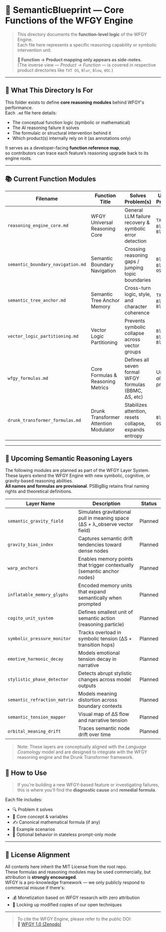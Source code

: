 # 🧠 SemanticBlueprint — Core Functions of the WFGY Engine

> This directory documents the **function-level logic** of the WFGY Engine.  
> Each file here represents a specific reasoning capability or symbolic intervention unit.  
>  
> **📌 Function → Product mapping only appears as side-notes.**  
> (The inverse view — *Product → Function* — is covered in respective product directories like `TXT OS`, `Blur`, `Blow`, etc.)

---

## 📘 What This Directory Is For

This folder exists to define **core reasoning modules** behind WFGY's performance.  
Each `.md` file here details:

- The conceptual function logic (symbolic or mathematical)
- The AI reasoning failure it solves
- The formulaic or structural intervention behind it
- Which product(s) internally rely on it (as annotations only)

It serves as a developer-facing **function reference map**,  
so contributors can trace each feature’s reasoning upgrade back to its engine roots.

---

## 📚 Current Function Modules

| Filename                         | Function Title                        | Solves Problem(s)                                      | Used In Products           |
| -------------------------------- | ------------------------------------- | ------------------------------------------------------ | -------------------------- |
| `reasoning_engine_core.md`       | WFGY Universal Reasoning Core         | General LLM failure recovery & symbolic error detection | `TXT OS`, `Blah`, `Blow`   |
| `semantic_boundary_navigation.md`| Semantic Boundary Navigation          | Crossing reasoning gaps / jumping topic boundaries     | `Blah`, `Bloc`, `TXT OS`   |
| `semantic_tree_anchor.md`        | Semantic Tree Anchor Memory           | Cross-turn logic, style, and character coherence       | `TXT OS`, `Blot`, `Blur`   |
| `vector_logic_partitioning.md`   | Vector Logic Partitioning             | Prevents symbolic collapse across vector groups        | `Blow`, `Blur`, `Bloc`     |
| `wfgy_formulas.md`               | Core Formulas & Reasoning Metrics     | Defines all seven formal WFGY formulas (BBMC, ΔS, etc) | Used by *all* products     |
| `drunk_transformer_formulas.md`  | Drunk Transformer Attention Modulator | Stabilizes attention, resets collapse, expands entropy | `Blur`, `TXT OS`, `Blow`   |

---

## 🚧 Upcoming Semantic Reasoning Layers

The following modules are planned as part of the WFGY Layer System.  
These layers extend the WFGY Engine with new symbolic, cognitive, or gravity-based reasoning abilities.  
**All names and formulas are provisional**. PSBigBig retains final naming rights and theoretical definitions.

| Layer Name                      | Description                                                                 | Status    |
| ------------------------------ | --------------------------------------------------------------------------- | --------- |
| `semantic_gravity_field`       | Simulates gravitational pull in meaning space (ΔS + λ_observe vector field) | Planned   |
| `gravity_bias_index`           | Captures semantic drift tendencies toward dense nodes                       | Planned   |
| `warp_anchors`                 | Enables memory points that trigger contextually (semantic anchor nodes)     | Planned   |
| `inflatable_memory_glyphs`     | Encoded memory units that expand semantically when prompted                 | Planned   |
| `cogito_unit_system`           | Defines smallest unit of semantic action (reasoning particle)              | Planned   |
| `symbolic_pressure_monitor`    | Tracks overload in symbolic tension (ΔS + transition hops)                  | Planned   |
| `emotive_harmonic_decay`       | Models emotional tension decay in narrative                                 | Planned   |
| `stylistic_phase_detector`     | Detects abrupt stylistic changes across model outputs                       | Planned   |
| `semantic_refraction_matrix`   | Models meaning distortion across boundary contexts                          | Planned   |
| `semantic_tension_mapper`      | Visual map of ΔS flow and narrative tension                                 | Planned   |
| `orbital_meaning_drift`        | Traces semantic node drift over time                                        | Planned   |

> Note: These layers are conceptually aligned with the *Language Cosmology* model and are designed to integrate with the WFGY reasoning engine and the Drunk Transformer framework.


## 🧭 How to Use

> If you're building a new WFGY-based feature or investigating failures,  
> this is where you’ll find the **diagnostic cause** and **remedial formula**.

Each file includes:
- 🔍 Problem it solves
- 🧩 Core concept & variables
- ✍️ Canonical mathematical formula (if any)
- 💬 Example scenarios
- 🧪 Optional behavior in stateless prompt-only mode

---

## 🚩 License Alignment

All contents here inherit the MIT License from the root repo.  
These formulas and reasoning modules may be used commercially, but attribution is **strongly encouraged**.  
WFGY is a pro-knowledge framework — we only publicly respond to commercial misuse if there's:

- 💰 Monetization based on WFGY research with zero attribution
- 🚫 Locking up modified copies of our open techniques

---

> To cite the WFGY Engine, please refer to the public DOI:  
> 📄 [WFGY 1.0 (Zenodo)](https://zenodo.org/records/15630969)
